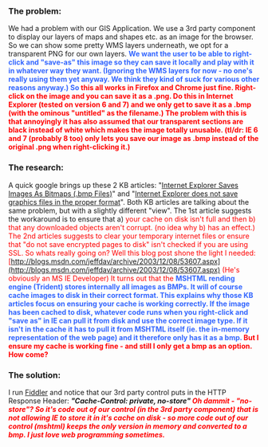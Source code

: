 ﻿### The problem:

We had a problem with our GIS Application. We use a 3rd party component to display our layers of maps and shapes etc. as an image for the browser. So we can show some pretty WMS layers underneath, we opt for a transparent PNG for our own layers. <span style="color: #3366ff; font-weight: bold;">We want the user to be able to right-click and "save-as" this image so they can save it locally and play with it in whatever way they want. (Ignoring the WMS layers for now - no one's really using them yet anyway. We think they kind of suck for various other reasons anyway.)  So <span style="color: #ff0000;">this all works in Firefox and Chrome just fine. Right-click on the image and you can save it as a .png. Do this in Internet Explorer (tested on version 6 and 7) and we only get to save it as a .bmp (with the ominous "untitled" as the filename.) The problem with this is that annoyingly it has also assumed that our transparent sections are black instead of white which makes the image totally unusable.  <span style="font-weight: bold;">(tl/dr: IE 6 and 7 (probably 8 too) only lets you save our image as .bmp instead of the original .png when right-clicking it.)

### <span style="font-weight: bold;">The research:

A quick google brings up these 2 KB articles:  "[Internet Explorer Saves Images As Bitmaps (.bmp Files)](http://support.microsoft.com/kb/810978)"  and "[Internet Explorer does not save graphics files in the proper format](http://support.microsoft.com/?kbid=260650)".  Both KB articles are talking about the same problem, but with a slightly different "view".  The 1st article suggests the workaround is to ensure that a) <span style="color: #ff0000;">your cache on disk isn't full and then b) that any downloaded objects aren't corrupt. (no idea why b) has an effect.)  The 2nd articles suggests to <span style="color: #ff0000;">clear your temporary internet files or ensure that "<span style="color: #ff0000;">do not save encrypted pages to disk" isn't checked if you are using SSL.  So whats really going on? Well this blog post shone the light I needed: [http://blogs.msdn.com/jeffdav/archive/2003/12/08/53607.aspx](http://blogs.msdn.com/jeffdav/archive/2003/12/08/53607.aspx) (He's obviously an MS IE Developer)  It turns out that the <span style="color: #3366ff; font-weight: bold;">MSHTML rending engine (Trident) stores internally all images as BMPs. It will of course cache images to disk in their correct format. This explains why those KB articles focus on ensuring your cache is working correctly. If the image has been cached to disk, whatever code runs when you right-click and "save as" in IE can pull it from disk and use the correct image type. If it isn't in the cache it has to pull it from MSHTML itself (ie. the in-memory representation of the web page) and it therefore only has it as a bmp.  <span style="color: #ff0000;">But I ensure my cache is working fine - and still I only get a bmp as an option. How come?

### <span style="font-weight: bold;">The solution:

I run [Fiddler](http://www.fiddlertool.com/) and notice that our 3rd party control puts in the HTTP Response Header: <span style="font-style: italic; font-weight: bold;">"Cache-Control: private, no-store"  <span style="color: #ff0000; font-weight: bold;">Oh dammit - "no-store"? <span style="font-weight: bold;">So it's code out of our control (in the 3rd party component) that is not allowing IE to store it in it's cache on disk - so more code out of our control (mshtml) keeps the only version in memory and converted to a bmp. I just <span style="font-style: italic;">love web programming sometimes.
